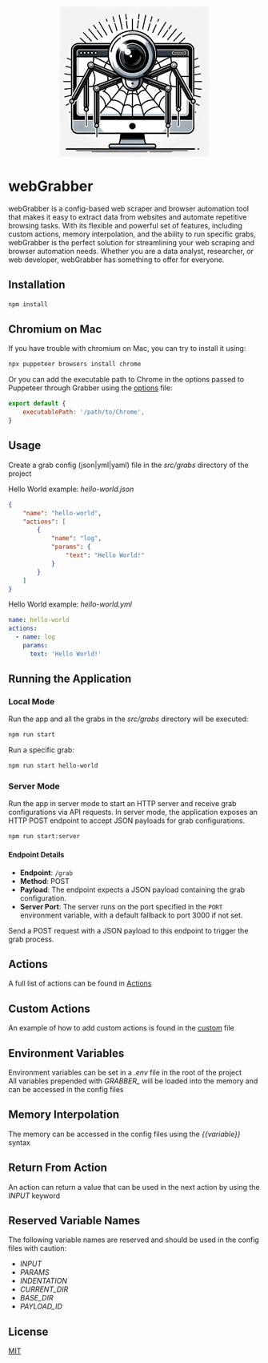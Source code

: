 <p align="center">
  <img src="assets/images/webGrabber.png" alt="webGrabber" width="300" height="300">
</p>

# webGrabber

webGrabber is a config-based web scraper and browser automation tool that makes it easy to extract data from websites and automate repetitive browsing tasks. With its flexible and powerful set of features, including custom actions, memory interpolation, and the ability to run specific grabs, webGrabber is the perfect solution for streamlining your web scraping and browser automation needs. Whether you are a data analyst, researcher, or web developer, webGrabber has something to offer for everyone.

## Installation

```bash
npm install
```

## Chromium on Mac

If you have trouble with chromium on Mac, you can try to install it using:

```bash
npx puppeteer browsers install chrome
```

Or you can add the executable path to Chrome in the options passed to Puppeteer through Grabber using the [options](src/config/options.js) file:

```js
export default {
	executablePath: '/path/to/Chrome',
}
```

## Usage

Create a grab config (json|yml|yaml) file in the _src/grabs_ directory of the project

Hello World example: _hello-world.json_

```json
{
	"name": "hello-world",
	"actions": [
		{
			"name": "log",
			"params": {
				"text": "Hello World!"
			}
		}
	]
}
```

Hello World example: _hello-world.yml_

```yml
name: hello-world
actions:
  - name: log
    params:
      text: 'Hello World!'
```

## Running the Application

### Local Mode

Run the app and all the grabs in the _src/grabs_ directory will be executed:

```bash
npm run start
```

Run a specific grab:

```bash
npm run start hello-world
```

### Server Mode

Run the app in server mode to start an HTTP server and receive grab configurations via API requests.
In server mode, the application exposes an HTTP POST endpoint to accept JSON payloads for grab configurations.

```bash
npm run start:server
```

#### Endpoint Details

- **Endpoint**: `/grab`
- **Method**: POST
- **Payload**: The endpoint expects a JSON payload containing the grab configuration.
- **Server Port**: The server runs on the port specified in the `PORT` environment variable, with a default fallback to port 3000 if not set.

Send a POST request with a JSON payload to this endpoint to trigger the grab process.

## Actions

A full list of actions can be found in [Actions](src/classes/actions/README.md)

## Custom Actions

An example of how to add custom actions is found in the [custom](src/config/custom.js) file

## Environment Variables

Environment variables can be set in a _.env_ file in the root of the project<br>
All variables prepended with _GRABBER\__ will be loaded into the memory and can be accessed in the config files

## Memory Interpolation

The memory can be accessed in the config files using the _{{variable}}_ syntax

## Return From Action

An action can return a value that can be used in the next action by using the _INPUT_ keyword

## Reserved Variable Names

The following variable names are reserved and should be used in the config files with caution:

- _INPUT_
- _PARAMS_
- _INDENTATION_
- _CURRENT_DIR_
- _BASE_DIR_
- _PAYLOAD_ID_

## License

[MIT](https://choosealicense.com/licenses/mit/)
